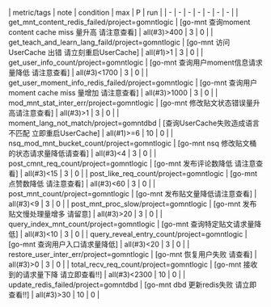 | metric/tags | note | condition | max | P | run | 
| - | - | - | - | - | - | - |
| get_mnt_content_redis_failed/project=gomntlogic | [go-mnt 查询moment content cache miss 量升高 请注意查看] | all(#3)>400 | 3 | 0 |
| get_teach_and_learn_lang_faild/project=gomntlogic | [go-mnt 访问UserCache 出错 请立刻重启UserCache] | all(#1)>1 | 3 | 0 |
| get_user_info_count/project=gomntlogic | [go-mnt 查询用户moment信息请求量降低 请注意查看] | all(#3)<1700 | 3 | 0 |
| get_user_moment_info_redis_failed/project=gomntlogic | [go-mnt 查询用户moment cache miss 量增加 请注意查看] | all(#3)>1000 | 3 | 0 |
| mod_mnt_stat_inter_err/project=gomntlogic | [go-mnt 修改贴文状态错误量升高请注意查看] | all(#3)>1 | 3 | 0 |
| moment_lang_not_match/project=gomntdbd | [查询UserCache失败造成语言不匹配 立即重启UserCache] | all(#1)>=6 | 10 | 0 |
| nsq_mod_mnt_bucket_count/project=gomntlogic | [go-mnt nsq 修改贴文桶的状态请求量降低请查看] | all(#3)<4 | 3 | 0 |
| post_cmnt_req_count/project=gomntlogic | [go-mnt 发布评论数降低 请注意查看] | all(#3)<15 | 3 | 0 |
| post_like_req_count/project=gomntlogic | [go-mnt 点赞数降低 请注意查看] | all(#3)<60 | 3 | 0 |
| post_mnt_count/project=gomntlogic | [go-mnt 发布贴文量降低请注意查看] | all(#3)<9 | 3 | 0 |
| post_mnt_proc_slow/project=gomntlogic | [go-mnt 发布贴文慢处理量增多 请留意] | all(#3)>20 | 3 | 0 |
| query_index_mnt_count/project=gomntlogic | [go-mnt 查询特定贴文请求量降低] | all(#3)<10 | 3 | 0 |
| query_reveal_entry_count/project=gomntlogic | [go-mnt 查询用户入口请求量降低] | all(#3)<20 | 3 | 0 |
| restore_user_inter_err/project=gomntlogic | [go-mnt 恢复用户失败 请查看] | all(#3)>0 | 3 | 0 |
| total_recv_req_count/project=gomntlogic | [go-mnt 接收到的请求量下降 请立即查看!!] | all(#3)<2300 | 10 | 0 |
| update_redis_failed/project=gomntdbd | [go-mnt dbd 更新redis失败 请立即查看!!] | all(#3)>30 | 10 | 0 |

